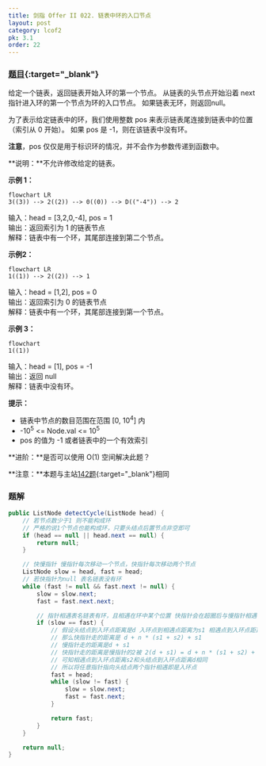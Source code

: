 ```yaml
---
title: 剑指 Offer II 022. 链表中环的入口节点
layout: post
category: lcof2
pk: 3.1
order: 22
---
```


### [题目](https://leetcode-cn.com/problems/c32eOV/){:target="_blank"}

给定一个链表，返回链表开始入环的第一个节点。 从链表的头节点开始沿着 next 指针进入环的第一个节点为环的入口节点。
如果链表无环，则返回null。

为了表示给定链表中的环，我们使用整数 pos 来表示链表尾连接到链表中的位置（索引从 0 开始）。 如果 pos 是 -1，则在该链表中没有环。

**注意**，pos 仅仅是用于标识环的情况，并不会作为参数传递到函数中。

**说明：**不允许修改给定的链表。

**示例 1：**

```mermaid
flowchart LR
3((3)) --> 2((2)) --> 0((0)) --> D(("-4")) --> 2
```

输入：head = [3,2,0,-4], pos = 1  
输出：返回索引为 1 的链表节点  
解释：链表中有一个环，其尾部连接到第二个节点。

**示例2：**

```mermaid
flowchart LR
1((1)) --> 2((2)) --> 1
```

输入：head = [1,2], pos = 0  
输出：返回索引为 0 的链表节点  
解释：链表中有一个环，其尾部连接到第一个节点。

**示例 3：**

```mermaid
flowchart
1((1))
```

输入：head = [1], pos = -1  
输出：返回 null  
解释：链表中没有环。

**提示：**
- 链表中节点的数目范围在范围 [0, 10<sup>4</sup>] 内
- -10<sup>5</sup> <= Node.val <= 10<sup>5</sup>
- pos 的值为 -1 或者链表中的一个有效索引

**进阶：**是否可以使用 O(1) 空间解决此题？

**注意：**本题与主站[142题](https://leetcode-cn.com/problems/linked-list-cycle-ii/){:target="_blank"}相同

### 题解

```java
public ListNode detectCycle(ListNode head) {
    // 若节点数少于1 则不能构成环
    // 严格的说1个节点也能构成环，只要头结点后置节点非空即可
    if (head == null || head.next == null) {
        return null;
    }

    // 快慢指针 慢指针每次移动一个节点，快指针每次移动两个节点
    ListNode slow = head, fast = head;
    // 若快指针为null 表名链表没有环
    while (fast != null && fast.next != null) {
        slow = slow.next;
        fast = fast.next.next;

        // 指针相遇表名链表有环，且相遇在环中某个位置 快指针会在超圈后与慢指针相遇
        if (slow == fast) {
            // 假设头结点到入环点距离是d 入环点到相遇点距离为s1 相遇点到入环点距离为s2
            // 那么快指针走的距离是 d + n * (s1 + s2) + s1
            // 慢指针走的距离是d + s1
            // 快指针走的距离是慢指针的2被 2(d + s1) = d + n * (s1 + s2) + s1 => d = (n-1)*(s1+s2) + s2
            // 可知相遇点到入环点距离s2和头结点到入环点距离d相同
            // 所以将任意指针指向头结点两个指针相遇即是入环点
            fast = head;
            while (slow != fast) {
                slow = slow.next;
                fast = fast.next;
            }

            return fast;
        }
    }

    return null;
}
```